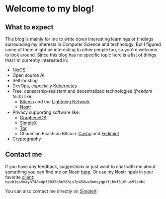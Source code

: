# Welcome to my blog!

## What to expect

This blog is mainly for me to write down interesting learnings or findings surrounding my interests in Computer Science and technology.
But I figured some of them might be interesting to other people too, so you're welcome to look around.
Since this blog has no specific topic here is a list of things that I'm currently interested in:

- [NixOS](https://nixos.org/)
- Open source AI
- Self-hosting
- DevOps, especially [Kubernetes](https://kubernetes.io/)
- Free, censorship-resistant and decentralized technologies (*freedom tech*) like:
    - [Bitcoin](https://bitcoin.org/) and the [Lightning Network](https://en.wikipedia.org/wiki/Lightning_Network)
    - [Nostr](https://nostr.com/)
- Privacy supporting software like:
    - [GrapheneOS](https://grapheneos.org/)
    - [SimpleX](https://simplex.chat/)
    - [Tor](https://www.torproject.org/)
    - Chaumian Ecash on Bitcoin: [Cashu](https://cashu.space/) and [Fedimint](https://fedimint.org/)
- Cryptography

## Contact me

If you have any feedback, suggestions or just want to chat with me about something you can find me on Nostr [here](https://snort.social/npub1qahmayh74844pf3835k8e58hjs7p458wx8mnqyqptfjhmf5j6hus9lsnhc).
Or use my Nostr npub in your favorite [client](https://nostr.com/clients): `npub1qahmayh74844pf3835k8e58hjs7p458wx8mnqyqptfjhmf5j6hus9lsnhc`

You can also contact me directly on [SimpleX](https://simplex.chat/contact#/?v=1-4&smp=smp%3A%2F%2Fh--vW7ZSkXPeOUpfxlFGgauQmXNFOzGoizak7Ult7cw%3D%40smp15.simplex.im%2F0ZpA30C0NuWOY2oFgeOKyiTvyOn6yiD_%23%2F%3Fv%3D1-2%26dh%3DMCowBQYDK2VuAyEAwt2UqW_ArsMx5k44TpbR-40mrDa5cnN7Caj4VjS2iCw%253D%26srv%3Doauu4bgijybyhczbnxtlggo6hiubahmeutaqineuyy23aojpih3dajad.onion)!
